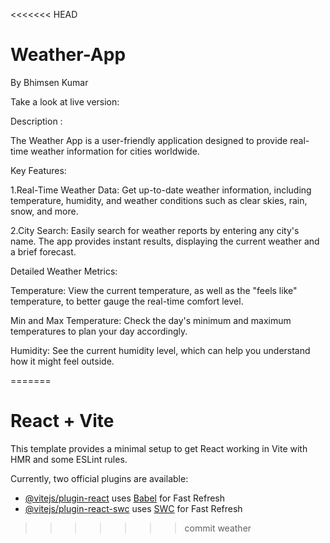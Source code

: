<<<<<<< HEAD
# Weather-App

By Bhimsen Kumar

Take a look at live version: 

Description :

The Weather App is a user-friendly application designed to provide real-time weather information for cities worldwide.

Key Features:

1.Real-Time Weather Data: Get up-to-date weather information, including temperature, humidity, and weather conditions such as clear skies, rain, snow, and more.

2.City Search: Easily search for weather reports by entering any city's name. The app provides instant results, displaying the current weather and a brief forecast.

Detailed Weather Metrics:

Temperature: View the current temperature, as well as the "feels like" temperature, to better gauge the real-time comfort level.

Min and Max Temperature: Check the day's minimum and maximum temperatures to plan your day accordingly.

Humidity: See the current humidity level, which can help you understand how it might feel outside.

=======
# React + Vite

This template provides a minimal setup to get React working in Vite with HMR and some ESLint rules.

Currently, two official plugins are available:

- [@vitejs/plugin-react](https://github.com/vitejs/vite-plugin-react/blob/main/packages/plugin-react/README.md) uses [Babel](https://babeljs.io/) for Fast Refresh
- [@vitejs/plugin-react-swc](https://github.com/vitejs/vite-plugin-react-swc) uses [SWC](https://swc.rs/) for Fast Refresh
>>>>>>> commit weather
